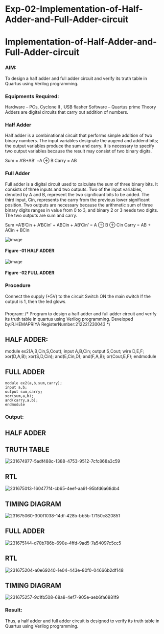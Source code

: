 # Exp-02-Implementation-of-Half-Adder-and-Full-Adder-circuit

# Implementation-of-Half-Adder-and-Full-Adder-circuit
### AIM:
To design a half adder and full adder circuit and verify its truth table in Quartus using Verilog programming.

### Equipments Required:
Hardware – PCs, Cyclone II , USB flasher
Software – Quartus prime
Theory
Adders are digital circuits that carry out addition of numbers.

### Half Adder
Half adder is a combinational circuit that performs simple addition of two binary numbers. The input variables designate the augend and addend bits; the output variables produce the sum and carry. It is necessary to specify two output variables because the result may consist of two binary digits.

Sum = A’B+AB’ =A ⊕ B Carry = AB

### Full Adder
Full adder is a digital circuit used to calculate the sum of three binary bits. It consists of three inputs and two outputs. Two of the input variables, denoted by A and B, represent the two significant bits to be added. The third input, Cin, represents the carry from the previous lower significant position. Two outputs are necessary because the arithmetic sum of three binary digits ranges in value from 0 to 3, and binary 2 or 3 needs two digits. The two outputs are sum and carry.

Sum =A’B’Cin + A’BCin’ + ABCin + AB’Cin’ = A ⊕ B ⊕ Cin Carry = AB + ACin + BCin

 ![image](https://user-images.githubusercontent.com/36288975/163552156-a13e5a56-c638-4110-97d9-8896907c8d25.png)

#### Figure -01 HALF ADDER 


![image](https://user-images.githubusercontent.com/36288975/163552057-b3547877-6d07-45b4-b7e0-bcfebfad9e1d.png)

#### Figure -02 FULL ADDER 

### Procedure

Connect the supply (+5V) to the circuit
Switch ON the main switch
If the output is 1, then the led glows.
### 
Program:
/*
Program to design a half adder and full adder circuit and verify its truth table in quartus using Verilog programming.
Developed by:R.HEMAPRIYA 
RegisterNumber:212221230043 
*/

## HALF ADDER:
module ex2(A,B,Cin,S,Cout);
input A,B,Cin;
output S,Cout;
wire D,E,F;
xor(D,A,B);
xor(S,D,Cin);
and(E,Cin,D);
and(F,A,B);
or(Cout,E,F);
endmodule
## FULL ADDER
~~~
module ex2(a,b,sum,carry);
input a,b;
output sum,carry;
xor(sum,a,b);
and(carry,a,b);
endmodule
~~~
### Output:
## HALF ADDER
## TRUTH TABLE
![231674977-5adf488c-1388-4753-9512-7cfc868a3c59](https://user-images.githubusercontent.com/94184828/232230888-3439e1dc-17e7-4223-99c3-caa6fdbfbd91.png)
## RTL
![231675013-160477f4-cb65-4eef-aa91-95bfd6a68db4](https://user-images.githubusercontent.com/94184828/232230895-623408fa-19ed-4e0c-a232-2198d7283eab.png)
## TIMING DIAGRAM
![231675060-300f1038-14df-428b-bb5b-17150c820851](https://user-images.githubusercontent.com/94184828/232230907-aee7a28a-16a1-45c0-aef2-4498d9df097e.png)
## FULL ADDER

![231675144-d70b786b-690e-4ffd-9ad5-7a54097c5cc5](https://user-images.githubusercontent.com/94184828/232230923-248fa731-31ca-4b07-b76d-c0c4c8b4fa49.png)

## RTL
![231675204-a0e69240-1e04-443e-80f0-04666b2df148](https://user-images.githubusercontent.com/94184828/232230936-abf822ff-8c5d-4af9-bad7-739549a6b5e2.png)
## TIMING DIAGRAM
![231675257-9c1fb508-68a8-4ef7-905e-aeb6fa6881f9](https://user-images.githubusercontent.com/94184828/232230950-8135a8b3-31fa-4b28-87a4-0ffad4e56872.png)



### Result:
Thus, a half adder and full adder circuit is designed to verify its truth table in Quartus using Verilog programming.
